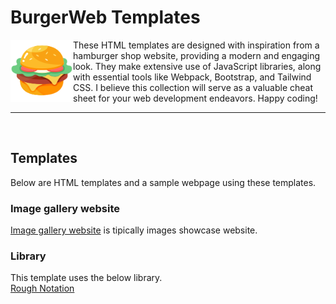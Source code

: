 # BurgerWeb Templates

<img align="left" width="100" height="100" src="./img/hamburger.png">
These HTML templates are designed with inspiration from a hamburger shop website, providing a modern and engaging look. They make extensive use of JavaScript libraries, along with essential tools like Webpack, Bootstrap, and Tailwind CSS.  
I believe this collection will serve as a valuable cheat sheet for your web development endeavors.  
Happy coding!

---
<br>



## Templates
Below are HTML templates and a sample webpage using these templates.  

### Image gallery website

[Image gallery website](https://fukugit.github.io/html-templates/1_normal_image_gallery/index.html) is tipically images showcase website.  

### Library
This template uses the below library.  
[Rough Notation](https://github.com/rough-stuff/rough-notation)